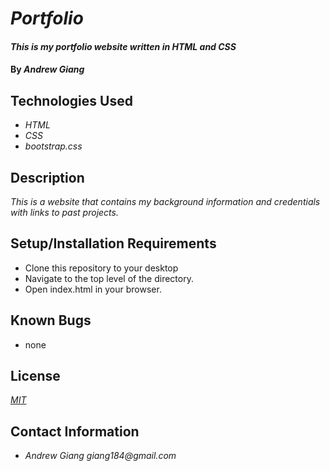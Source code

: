 # _Portfolio_

#### _This is my portfolio website written in HTML and CSS_

#### By _Andrew Giang_

## Technologies Used

* _HTML_
* _CSS_
* _bootstrap.css_

## Description

_This is a website that contains my background information and credentials with links to past projects._

## Setup/Installation Requirements

* Clone this repository to your desktop
* Navigate to the top level of the directory.
* Open index.html in your browser.

## Known Bugs

* none

## License

_[MIT](https://opensource.org/licenses/MIT)_

## Contact Information

* _Andrew Giang giang184@gmail.com_
